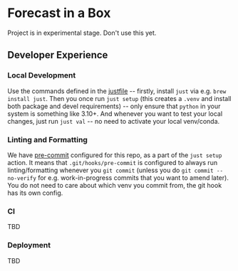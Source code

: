 # Forecast in a Box

Project is in experimental stage. Don't use this yet.

## Developer Experience
### Local Development
Use the commands defined in the [justfile](./justfile) -- firstly, install `just` via e.g. `brew install just`.
Then you once run `just setup` (this creates a `.venv` and install both package and devel requirements) -- only ensure that `python` in your system is something like 3.10+.
And whenever you want to test your local changes, just run `just val` -- no need to activate your local venv/conda.

### Linting and Formatting
We have [pre-commit](https://pre-commit.com/) configured for this repo, as a part of the `just setup` action. It means that `.git/hooks/pre-commit` is configured to always run linting/formatting whenever you `git commit` (unless you do `git commit --no-verify` for e.g. work-in-progress commits that you want to amend later). You do not need to care about which venv you commit from, the git hook has its own config.

### CI
TBD

### Deployment
TBD
